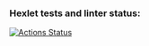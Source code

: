 ### Hexlet tests and linter status:
[![Actions Status](https://github.com/marmadukeone/php-project-45/workflows/hexlet-check/badge.svg)](https://github.com/marmadukeone/php-project-45/actions)